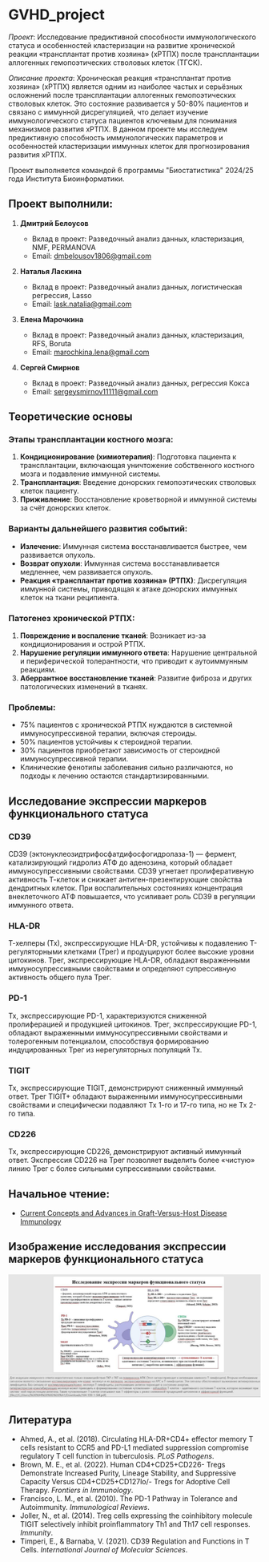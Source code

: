 # GVHD_project

*Проект*: Исследование предиктивной способности иммунологического статуса и особенностей кластеризации на развитие хронической реакции «трансплантат против хозяина» (хРТПХ) после трансплантации аллогенных гемопоэтических стволовых клеток (ТГСК).

*Описание проекта*: Хроническая реакция «трансплантат против хозяина» (хРТПХ) является одним из наиболее частых и серьёзных осложнений после трансплантации аллогенных гемопоэтических стволовых клеток. Это состояние развивается у 50-80% пациентов и связано с иммунной дисрегуляцией, что делает изучение иммунологического статуса пациентов ключевым для понимания механизмов развития хРТПХ. В данном проекте мы исследуем предиктивную способность иммунологических параметров и особенностей кластеризации иммунных клеток для прогнозирования развития хРТПХ.

Проект выполняется командой 6 программы "Биостатистика" 2024/25 года Института Биоинформатики.

## Проект выполнили:

1. **Дмитрий Белоусов**  
   - Вклад в проект: Разведочный анализ данных, кластеризация, NMF, PERMANOVA  
   - Email: dmbelousov1806@gmail.com

2. **Наталья Ласкина**  
   - Вклад в проект: Разведочный анализ данных, логистическая регрессия, Lasso  
   - Email: lask.natalia@gmail.com

3. **Елена Марочкина**  
   - Вклад в проект: Разведочный анализ данных, кластеризация, RFS, Boruta  
   - Email: marochkina.lena@gmail.com

4. **Сергей Смирнов**  
   - Вклад в проект: Разведочный анализ данных, регрессия Кокса  
   - Email: sergeysmirnov11111@gmail.com

## Теоретические основы

### Этапы трансплантации костного мозга:
1. **Кондиционирование (химиотерапия)**: Подготовка пациента к трансплантации, включающая уничтожение собственного костного мозга и подавление иммунной системы.
2. **Трансплантация**: Введение донорских гемопоэтических стволовых клеток пациенту.
3. **Приживление**: Восстановление кроветворной и иммунной системы за счёт донорских клеток.

### Варианты дальнейшего развития событий:
- **Излечение**: Иммунная система восстанавливается быстрее, чем развивается опухоль.
- **Возврат опухоли**: Иммунная система восстанавливается медленнее, чем развивается опухоль.
- **Реакция «трансплантат против хозяина» (РТПХ)**: Дисрегуляция иммунной системы, приводящая к атаке донорских иммунных клеток на ткани реципиента.

### Патогенез хронической РТПХ:
1. **Повреждение и воспаление тканей**: Возникает из-за кондиционирования и острой РТПХ.
2. **Нарушение регуляции иммунного ответа**: Нарушение центральной и периферической толерантности, что приводит к аутоиммунным реакциям.
3. **Аберрантное восстановление тканей**: Развитие фиброза и других патологических изменений в тканях.

### Проблемы:
- 75% пациентов с хронической РТПХ нуждаются в системной иммуносупрессивной терапии, включая стероиды.
- 50% пациентов устойчивы к стероидной терапии.
- 30% пациентов приобретают зависимость от стероидной иммуносупрессивной терапии.
- Клинические фенотипы заболевания сильно различаются, но подходы к лечению остаются стандартизированными.

## Исследование экспрессии маркеров функционального статуса

### CD39
CD39 (эктонуклеозидтрифосфатдифосфогидролаза-1) — фермент, катализирующий гидролиз АТФ до аденозина, который обладает иммуносупрессивными свойствами. CD39 угнетает пролиферативную активность Т-клеток и снижает антиген-презентирующие свойства дендритных клеток. При воспалительных состояниях концентрация внеклеточного АТФ повышается, что усиливает роль CD39 в регуляции иммунного ответа.

### HLA-DR
Т-хелперы (Тх), экспрессирующие HLA-DR, устойчивы к подавлению Т-регуляторными клетками (Трег) и продуцируют более высокие уровни цитокинов. Трег, экспрессирующие HLA-DR, обладают выраженными иммуносупрессивными свойствами и определяют супрессивную активность общего пула Трег.

### PD-1
Тх, экспрессирующие PD-1, характеризуются сниженной пролиферацией и продукцией цитокинов. Трег, экспрессирующие PD-1, обладают выраженными иммуносупрессивными свойствами и толерогенным потенциалом, способствуя формированию индуцированных Трег из нерегуляторных популяций Тх.

### TIGIT
Тх, экспрессирующие TIGIT, демонстрируют сниженный иммунный ответ. Трег TIGIT+ обладают выраженными иммуносупрессивными свойствами и специфически подавляют Тх 1-го и 17-го типа, но не Тх 2-го типа.

### CD226
Тх, экспрессирующие CD226, демонстрируют активный иммунный ответ. Экспрессия CD226 на Трег позволяет выделить более «чистую» линию Трег с более сильными супрессивными свойствами.

## Начальное чтение:
- [Current Concepts and Advances in Graft-Versus-Host Disease Immunology](https://www.ncbi.nlm.nih.gov/pmc/articles/PMC8085043/)

## Изображение исследования экспрессии маркеров функционального статуса

![Исследование экспрессии маркеров функционального статуса](photo_2025-01-27_23-32-58.jpg)

## Литература
- Ahmed, A., et al. (2018). Circulating HLA-DR+CD4+ effector memory T cells resistant to CCR5 and PD-L1 mediated suppression compromise regulatory T cell function in tuberculosis. *PLoS Pathogens*.
- Brown, M. E., et al. (2022). Human CD4+CD25+CD226- Tregs Demonstrate Increased Purity, Lineage Stability, and Suppressive Capacity Versus CD4+CD25+CD127lo/- Tregs for Adoptive Cell Therapy. *Frontiers in Immunology*.
- Francisco, L. M., et al. (2010). The PD-1 Pathway in Tolerance and Autoimmunity. *Immunological Reviews*.
- Joller, N., et al. (2014). Treg cells expressing the coinhibitory molecule TIGIT selectively inhibit proinflammatory Th1 and Th17 cell responses. *Immunity*.
- Timperi, E., & Barnaba, V. (2021). CD39 Regulation and Functions in T Cells. *International Journal of Molecular Sciences*.
